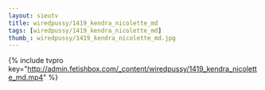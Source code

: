 ```yaml
--- 
layout: sieutv
title: wiredpussy/1419_kendra_nicolette_md
tags: [wiredpussy/1419_kendra_nicolette_md]
thumb_: wiredpussy/1419_kendra_nicolette_md.jpg
---
```

{% include tvpro key="http://admin.fetishbox.com/_content/wiredpussy/1419_kendra_nicolette_md.mp4" %} 
